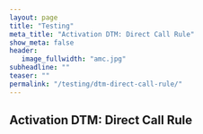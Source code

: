 ```yaml
---
layout: page
title: "Testing"
meta_title: "Activation DTM: Direct Call Rule"
show_meta: false
header:
   image_fullwidth: "amc.jpg"
subheadline: ""
teaser: ""
permalink: "/testing/dtm-direct-call-rule/"
---
```


## Activation DTM: Direct Call Rule

<script>
   pageLoadLogic();

   function pageLoadLogic() {
      setTimeout(
         function() {
            _satellite.track(‘dtm-direct-call-rule’);
         }, 5000);
   }
</script>
